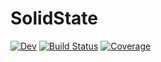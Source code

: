 # SolidState

<!-- [![Stable](https://img.shields.io/badge/docs-stable-blue.svg)](https://smith-and.github.io/QuantumSolids.jl/stable/) -->
[![Dev](https://img.shields.io/badge/docs-dev-blue.svg)](https://smith-and.github.io/SolidState.jl/dev/)
[![Build Status](https://github.com/smith-and/SolidState.jl/actions/workflows/CI.yml/badge.svg?branch=main)](https://github.com/smith-and/SolidState.jl/actions/workflows/CI.yml?query=branch%3Amain)
[![Coverage](https://codecov.io/gh/smith-and/SolidState.jl/branch/main/graph/badge.svg)](https://codecov.io/gh/smith-and/SolidState.jl)
